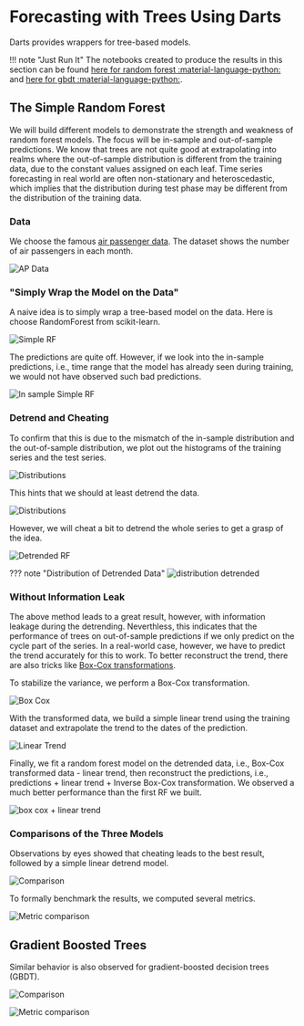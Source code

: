 # Forecasting with Trees Using Darts

Darts provides wrappers for tree-based models.

!!! note "Just Run It"
    The notebooks created to produce the results in this section can be found [here for random forest :material-language-python:](../../notebooks/tree_darts_random_forest) and [here for gbdt :material-language-python:](../../notebooks/tree_darts_boosted_tree).


## The Simple Random Forest

We will build different models to demonstrate the strength and weakness of random forest models. The focus will be in-sample and out-of-sample predictions. We know that trees are not quite good at extrapolating into realms where the out-of-sample distribution is different from the training data, due to the constant values assigned on each leaf. Time series forecasting in real world are often non-stationary and heteroscedastic, which implies that the distribution during test phase may be different from the distribution of the training data.

### Data

We choose the famous [air passenger data](https://www.kaggle.com/datasets/rakannimer/air-passengers). The dataset shows the number of air passengers in each month.

![AP Data](../assets/tree.darts/tree-darts-ap-original-data.png)

### "Simply Wrap the Model on the Data"

A naive idea is to simply wrap a tree-based model on the data. Here is choose RandomForest from scikit-learn.

![Simple RF](../assets/tree.darts/tree-darts-ap-rf-simple-outofsample.png)

The predictions are quite off. However, if we look into the in-sample predictions, i.e., time range that the model has already seen during training, we would not have observed such bad predictions.

![In sample Simple RF](../assets/tree.darts/tree-darts-ap-rf-simple.png)

### Detrend and Cheating

To confirm that this is due to the mismatch of the in-sample distribution and the out-of-sample distribution, we plot out the histograms of the training series and the test series.


![Distributions](../assets/tree.darts/tree-darts-ap-dist-train-test.png)

This hints that we should at least detrend the data.

![Distributions](../assets/tree.darts/tree-darts-ap-detrend-dist-train-test.png)

However, we will cheat a bit to detrend the whole series to get a grasp of the idea.

![Detrended RF](../assets/tree.darts/tree-darts-ap-rf-detrend-cheating-outofsample.png)

??? note "Distribution of Detrended Data"
    ![distribution detrended](../assets/tree.darts/tree-darts-ap-detrended.png)

### Without Information Leak

The above method leads to a great result, however, with information leakage during the detrending. Neverthless, this indicates that the performance of trees on out-of-sample predictions if we only predict on the cycle part of the series. In a real-world case, however, we have to predict the trend accurately for this to work. To better reconstruct the trend, there are also tricks like [Box-Cox transformations](../time-series/timeseries-data.box-cox.md).

To stabilize the variance, we perform a Box-Cox transformation.

![Box Cox](../assets/tree.darts/tree-darts-ap-boxcox.png)

With the transformed data, we build a simple linear trend using the training dataset and extrapolate the trend to the dates of the prediction.

![Linear Trend](../assets/tree.darts/tree-darts-ap-rf-linear-trend-decomp.png)

Finally, we fit a random forest model on the detrended data, i.e., Box-Cox transformed data - linear trend, then reconstruct the predictions, i.e., predictions + linear trend + Inverse Box-Cox transformation. We observed a much better performance than the first RF we built.

![box cox + linear trend](../assets/tree.darts/tree-darts-ap-rf-boxcox-linear-trend-outofsample.png)


### Comparisons of the Three Models

Observations by eyes showed that cheating leads to the best result, followed by a simple linear detrend model.

![Comparison](../assets/tree.darts/tree-darts-ap-rf-comparisons.png)

To formally benchmark the results, we computed several metrics.

![Metric comparison](../assets/tree.darts/tree-darts-ap-rf-metric-comparisons.png)


## Gradient Boosted Trees

Similar behavior is also observed for gradient-boosted decision trees (GBDT).

![Comparison](../assets/tree.darts/tree-darts-ap-gbdt-comparisons.png)

![Metric comparison](../assets/tree.darts/tree-darts-ap-gbdt-metric-comparisons.png)
